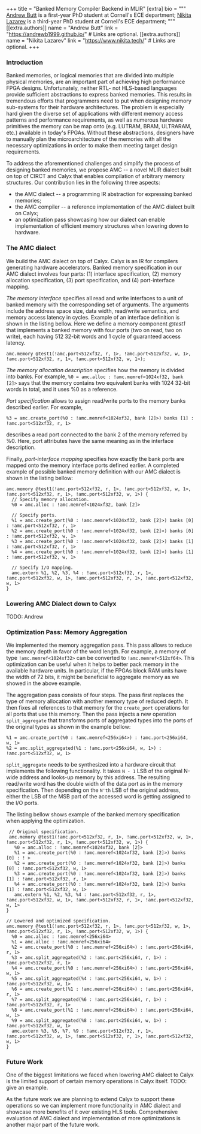 +++
title = "Banked Memory Compiler Backend in MLIR"
[extra]
bio = """
  [Andrew Butt](https://andrewb1999.github.io/) is a first-year PhD student at Cornell's ECE department;
  [Nikita Lazarev](https://www.nikita.tech/) is a third-year PhD student at Cornell's ECE department;
"""
[[extra.authors]]
name = "Andrew Butt"
link = "https://andrewb1999.github.io/"  # Links are optional.
[[extra.authors]]
name = "Nikita Lazarev"
link = "https://www.nikita.tech/"  # Links are optional.
+++


### Introduction

Banked memories, or logical memories that are divided into multiple physical memories, are an important part of achieving high performance FPGA designs. Unfortunately, neither RTL- not HLS-based languages provide sufficient abstractions to express banked memories. This results in tremendous efforts that programmers need to put when designing memory sub-systems for their hardware architectures. The problem is especially hard given the diverse set of applications with different memory access patterns and performance requirements, as well as numerous hardware primitives the memory can be map onto (e.g. LUTRAM, BRAM, ULTRARAM, etc.) available in today's FPGAs. Without these abstractions, designers have to manually plan the microarchitecture of the memories with all the necessary optimizations in order to make them meeting target design requirements.

To address the aforementioned challenges and simplify the process of designing banked memories, we propose AMC -- a novel MLIR dialect built on top of CIRCT and Calyx that enables compilation of arbitrary memory structures. Our contribution lies in the following three aspects:

* the AMC dialect -- a programming IR abstraction for expressing banked memories;
* the AMC compiler -- a reference implementation of the AMC dialect built on Calyx;
* an optimization pass showcasing how our dialect can enable implementation of efficient memory structures when lowering down to hardware.


### The AMC dialect

We build the AMC dialect on top of Calyx. Calyx is an IR for compilers generating hardware accelerators. Banked memory specification in our AMC dialect involves four parts: (1) interface specification, (2) memory allocation specification, (3) port specification, and (4) port-interface mapping.

*The memory interface* specifies all read and write interfaces to a unit of banked memory with the corresponding set of arguments. The arguments include the address space size, data width, read/write semantics, and memory access latency in cycles. Example of an interface definition is shown in the listing bellow. Here we define a memory component *@test1* that implements a banked memory with four ports (two on read, two on write), each having 512 32-bit words and 1 cycle of guaranteed access latency.
```
amc.memory @test1(!amc.port<512xf32, r, 1>, !amc.port<512xf32, w, 1>, !amc.port<512xf32, r, 1>, !amc.port<512xf32, w, 1>);
```

*The memory allocation description* specifies how the memory is divided into banks. For example, ```%0 = amc.alloc : !amc.memref<1024xf32, bank [2]>``` says that the memory contains two equivalent banks with 1024 32-bit words in total, and it uses \%0 as a reference.

*Port specification* allows to assign read/write ports to the memory banks described earlier. For example,
```
%3 = amc.create_port(%0 : !amc.memref<1024xf32, bank [2]>) banks [1] : !amc.port<512xf32, r, 1>
```
describes a read port connected to the bank 2 of the memory referred by \%0. Here, port attributes have the same meaning as in the interface description.

Finally, *port-interface mapping* specifies how exactly the bank ports are mapped onto the memory interface ports defined earlier. A completed example of possible banked memory definition with our AMC dialect is shown in the listing bellow:
```
amc.memory @test1(!amc.port<512xf32, r, 1>, !amc.port<512xf32, w, 1>, !amc.port<512xf32, r, 1>, !amc.port<512xf32, w, 1>) {
  // Specify memory allocation.
  %0 = amc.alloc : !amc.memref<1024xf32, bank [2]>

  // Specify ports.
  %1 = amc.create_port(%0 : !amc.memref<1024xf32, bank [2]>) banks [0] : !amc.port<512xf32, r, 1>
  %2 = amc.create_port(%0 : !amc.memref<1024xf32, bank [2]>) banks [0] : !amc.port<512xf32, w, 1>
  %3 = amc.create_port(%0 : !amc.memref<1024xf32, bank [2]>) banks [1] : !amc.port<512xf32, r, 1>
  %4 = amc.create_port(%0 : !amc.memref<1024xf32, bank [2]>) banks [1] : !amc.port<512xf32, w, 1>
 
  // Specify I/O mapping.
  amc.extern %1, %2, %3, %4 : !amc.port<512xf32, r, 1>, !amc.port<512xf32, w, 1>, !amc.port<512xf32, r, 1>, !amc.port<512xf32, w, 1>
}
```


### Lowering AMC Dialect down to Calyx

TODO: Andrew


### Optimization Pass: Memory Aggregation

We implemented the memory aggregation pass. This pass allows to reduce the memory depth in favor of the word length. For example, a memory of type ```!amc.memref<1024xf32>``` can be converted to ```!amc.memref<512xf64>```. This optimization can be useful when it helps to better pack memory in the available hardware units. In particular, if the FPGAs block RAM units have the width of 72 bits, it might be beneficial to aggregate memory as we showed in the above example.

The aggregation pass consists of four steps. The pass first replaces the type of memory allocation with another memory type of reduced depth. It then fixes all references to that memory for the `create_port` operations for all ports that use this memory. Then the pass injects a new operation `split_aggregate` that transforms ports of aggregated types into the ports of the original types as shown in the example bellow:
```
%1 = amc.create_port(%0 : !amc.memref<256xi64>) : !amc.port<256xi64, w, 1>
%2 = amc.split_aggregated(%1 : !amc.port<256xi64, w, 1>) : !amc.port<512xf32, w, 1>
```

`split_aggregate` needs to be synthesized into a hardware circuit that implements the following functionality. It takes `N - 1` LSB of the original N-wide address and looks-up memory by this address. The resulting read/write word has the double width of the data port as in the memory specification. Then depending on the `N'th` LSB of the original address, either the LSB of the MSB part of the accessed word is getting assigned to the I/O ports.

The listing bellow shows example of the banked memory specification when applying the optimization.

```
 // Original specification.
 amc.memory @test1(!amc.port<512xf32, r, 1>, !amc.port<512xf32, w, 1>, !amc.port<512xf32, r, 1>, !amc.port<512xf32, w, 1>) {
   %0 = amc.alloc : !amc.memref<1024xf32, bank [2]>
   %1 = amc.create_port(%0 : !amc.memref<1024xf32, bank [2]>) banks [0] : ! >
   %2 = amc.create_port(%0 : !amc.memref<1024xf32, bank [2]>) banks [0] : !amc.port<512xf32, w, 1>
   %3 = amc.create_port(%0 : !amc.memref<1024xf32, bank [2]>) banks [1] : !amc.port<512xf32, r, 1>
   %4 = amc.create_port(%0 : !amc.memref<1024xf32, bank [2]>) banks [1] : !amc.port<512xf32, w, 1>
   amc.extern %1, %2, %3, %4 : !amc.port<512xf32, r, 1>, !amc.port<512xf32, w, 1>, !amc.port<512xf32, r, 1>, !amc.port<512xf32, w, 1>
}

// Lowered and optimized specification.
amc.memory @test1(!amc.port<512xf32, r, 1>, !amc.port<512xf32, w, 1>, !amc.port<512xf32, r, 1>, !amc.port<512xf32, w, 1>) {
  %0 = amc.alloc : !amc.memref<256xi64>
  %1 = amc.alloc : !amc.memref<256xi64>
  %2 = amc.create_port(%0 : !amc.memref<256xi64>) : !amc.port<256xi64, r, 1>
  %3 = amc.split_aggregated(%2 : !amc.port<256xi64, r, 1>) : !amc.port<512xf32, r, 1>
  %4 = amc.create_port(%0 : !amc.memref<256xi64>) : !amc.port<256xi64, w, 1>
  %5 = amc.split_aggregated(%4 : !amc.port<256xi64, w, 1>) : !amc.port<512xf32, w, 1>
  %6 = amc.create_port(%1 : !amc.memref<256xi64>) : !amc.port<256xi64, r, 1>
  %7 = amc.split_aggregated(%6 : !amc.port<256xi64, r, 1>) : !amc.port<512xf32, r, 1>
  %8 = amc.create_port(%1 : !amc.memref<256xi64>) : !amc.port<256xi64, w, 1>
  %9 = amc.split_aggregated(%8 : !amc.port<256xi64, w, 1>) : !amc.port<512xf32, w, 1>
  amc.extern %3, %5, %7, %9 : !amc.port<512xf32, r, 1>, !amc.port<512xf32, w, 1>, !amc.port<512xf32, r, 1>, !amc.port<512xf32, w, 1>
}
```


### Future Work

One of the biggest limitations we faced when lowering AMC dialect to Calyx is the limited support of certain memory operations in Calyx itself. TODO: give an example.

As the future work we are planning to extend Calyx to support these operations so we can implement more functionality in AMC dialect and showcase more benefits of it over existing HLS tools. Comprehensive evaluation of AMC dialect and implementation of more optimizations is another major part of the future work.
